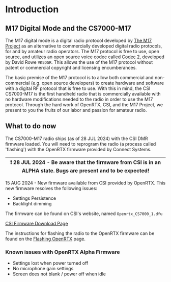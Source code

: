 # Introduction

## M17 Digital Mode and the CS7000-M17

The M17 digital mode is a digital radio protocol developed by 
[The M17 Project](https://m17project.org) as an alternative to commercially
developed digital radio protocols, for and by amateur radio operators. The
M17 protocol is free to use, open source, and utilizes an open source voice
codec called [Codec 2](https://www.rowetel.com/wordpress/?page_id=452),
developed by David Rowe `VK5DGR`. This allows the use of the M17 protocol
without patent or commercial copyright and licensing encumberances.

The basic premise of the M17 protocol is to allow both commercial and
non-commercial (e.g. open source developers) to create hardware and
software with a digital RF protocol that is free to use. With this in mind,
the CSI CS7000-M17 is the first handheld radio that is commercially available
with no hardware modifications needed to the radio in order to use the M17
protocol. Through the hard work of OpenRTX, CSI, and the M17 Project, we
present to you the fruits of our labor and passion for amateur radio.

## What to do now

The CS7000-M17 radio ships (as of 28 JUL 2024) with the CSI DMR firmware loaded.
You will need to reprogram the radio (a process called 'flashing') with the
OpenRTX firmware provided by Connect Systems. 

| :exclamation: 28 JUL 2024 - Be aware that the firmware from CSI is in an ALPHA state. Bugs are present and to be expected! |
|----------------------------------------------------------------------------------------------------------------------------|


15 AUG 2024 - New firmware available from CSI provided by OpenRTX. This new
firmware resolves the following issues:

- Settings Persistence
- Backlight dimming

The firmware can be found on CSI's website, named `Openrtx_CS7000_1.dfu`

[CSI Firmware Download Page](https://www.connectsystems.com/products/top/radios/CS7000_M17_SOFTWARE.htm)

The instructions for flashing the radio to the OpenRTX firmware can be found on
the [Flashing OpenRTX](m17/flashing_openrtx.md) page.

### Known issues with OpenRTX Alpha Firmware

* Settings lost when power turned off
* No microphone gain settings
* Screen does not blank / power off when idle
